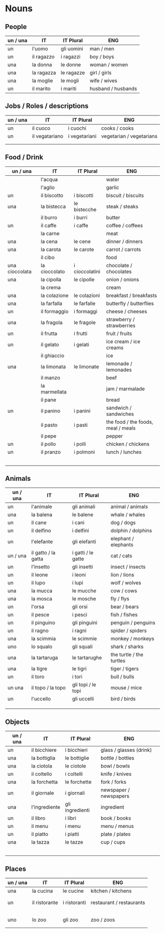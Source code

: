 # Nouns

## People
| un / una | IT | IT Plural | ENG |
| --- | --- | --- | --- |
| un | l'uomo | gli uomini | man / men |
| un | il ragazzo | i ragazzi | boy / boys |
| una | la donna | le donne | woman / women |
| una | la ragazza | le ragazze | girl / girls |
| una | la moglie | le mogli | wife / wives |
| un | il marito | i mariti | husband / husbands |

## Jobs / Roles / descriptions
| un / una | IT | IT Plural | ENG |
| --- | --- | --- | --- |
| un | il cuoco | i cuochi | cooks / cooks |
| un | il vegatariano | i vegetariani | vegetarian / vegetarians |
|  |  |  |  |
|  |  |  |  |

## Food / Drink
| un / una | IT | IT Plural | ENG |
| --- | --- | --- | --- |
|  | l'acqua |  | water |
|  | l'aglio |  | garlic |
| un | il biscotto | i biscotti | biscuit / biscuits |
| una | la bistecca | le bistecche | steak / steaks |
|  | il burro | i burri | butter |
| un | il caffe | i caffe | coffee / coffees |
|  | la carne |  | meat |
| una | la cena | le cene | dinner / dinners |
| una | la carota | le carote | carrot / carrots |
|  | il cibo |  | food |
| una cioccolata | la cioccolato | i cioccolatini | chocolate / chocolates |
| una | la cipolla | le cipolle | onion / onions |
|  | la crema |  | cream |
| una | la colazione | le colazioni | breakfast / breakfasts |
| una | la farfalla | le farfalle | butterfly / butterflies |
| un | il formaggio | i formaggi | cheese / cheeses |
| una | la fragola | le fragole | strawberry / strawberries |
| un | il frutta | i frutti | fruit / fruits |
| un | il gelato | i gelati | ice cream / ice creams |
|  | il ghiaccio |  | ice |
| una | la limonata | le limonate | lemonade / lemonades |
|  | il manzo |  | beef |
|  | la marmellata |  | jam / marmalade |
|  | il pane |  | bread |
| un | il panino | i panini | sandwich / sandwiches |
|  | il pasto | i pasti | the food / the foods, meal / meals |
|  | il pepe |  | pepper |
| un | il pollo | i polli | chicken / chickens |
| un | il pranzo | i polmoni | lunch / lunches |
|  |  |  |  |
|  |  |  |  |
|  |  |  |  |
|  |  |  |  |
|  |  |  |  |

## Animals
| un / una | IT | IT Plural | ENG |
|---|---|---|---|
| un | l'animale | gli animali | animal / animals |
| una | la balena | le balene | whale / whales |
| un | il cane | i cani | dog / dogs |
| un | il delfino | i delfini | dolphin / dolphins |
| un | l'elefante | gli elefanti | elephant / elephants |
| un / una | il gatto / la gatta | i gatti / le gatte | cat / cats |
| un | l'insetto | gli insetti | insect / insects |
| un | il leone | i leoni | lion / lions |
| un | il lupo | i lupi | wolf / wolves |
| una | la mucca | le mucche | cow / cows |
| una | la mosca | le mosche | fly / flys |
| un | l'orsa | gli orsi | bear / bears |
| un | il pesce | i pesci | fish / fishes |
| un | il pinguino | gli pinguini | penguin / penguins |
| un | il ragno | i ragni | spider / spiders |
| una | la scimmia | le scimmie | monkey / monkeys |
| uno | lo squalo | gli squali | shark / sharks |
| una | la tartaruga | le tartarughe | the turtle / the turtles |
| una | la tigre | le tigri | tiger / tigers |
| un | il toro | i tori | bull / bulls |
| un una | il topo / la topo | gli topi / le topi | mouse / mice |
| un | l'uccello | gli uccelli | bird / birds |
|  |  |  |  |
|  |  |  |  |
|  |  |  |  |

## Objects
| un / una | IT | IT Plural | ENG |
| --- | --- | --- | --- |
| un | il bicchiere | i bicchieri | glass / glasses (drink) |
| una | la bottiglia | le bottiglie | bottle / bottles |
| una | la ciotola | le ciotole | bowl / bowls |
| un | il coltello | i coltelli | knife / knives |
| una | la forchetta | le forchette | fork / forks |
| un | il giornale | i giornali | newspaper / newspapers |
| una | l'ingrediente | gli ingredienti | ingredient |
| un | il libro | i libri | book / books |
| un | il menu | i menu | menu / menus |
| un | il piatto | i piatti | plate / plates |
| una | la tazza | le tazze | cup / cups |
|  |  |  |  |
|  |  |  |  |
|  |  |  |  |
|  |  |  |  |
|  |  |  |  |


## Places
| un / una | IT | IT Plural | ENG |
| --- | --- | --- | --- |
| una | la cucina | le cucine | kitchen / kitchens |
|  |  |  |  |
|  |  |  |  |
| un | il ristorante | i ristoranti | restaurant / restaurants |
|  |  |  |  |
|  |  |  |  |
|  |  |  |  |
|  |  |  |  |
|  |  |  |  |
| uno | lo zoo | gli zoo | zoo / zoos |
|  |  |  |  |
|  |  |  |  |